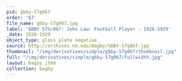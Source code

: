 ```yaml
---
pid: gbby-57g067
order: '67'
file_name: gbby-57g067.jpg
label: 'GBBY 57G/067: John Law: Football Player - 1926-1929'
_date: 1926-1929
object_type: glass plate negative
source: http://archives.nd.edu/Bagby/GBBY-57g067.jpg
thumbnail: "/img/derivatives/simple/gbby-57g067/thumbnail.jpg"
full: "/img/derivatives/simple/gbby-57g067/fullwidth.jpg"
layout: bagby_item
collection: bagby
---
```


